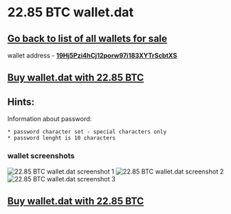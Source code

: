 # 22.85 BTC wallet.dat

## [Go back to list of all wallets for sale](https://mady2030.github.io/walletBTC/)

wallet address - **[19Hj5Pzi4hCj12porw97i183XYTrScbtXS](https://www.blockchain.com/btc/address/19Hj5Pzi4hCj12porw97i183XYTrScbtXS)**

## [Buy wallet.dat with 22.85 BTC](https://satoshidisk.com/pay/CBYYYb)

## Hints:

Information about password: 
```
* password character set - special characters only
* password lenght is 10 characters
```


### wallet screenshots
![22.85 BTC wallet.dat screenshot 1](https://i.imgur.com/bE09w5P.png)
![22.85 BTC wallet.dat screenshot 2](https://i.imgur.com/f4ejzGq.png)
![22.85 BTC wallet.dat screenshot 3](https://i.imgur.com/10oCaTc.png)

## [Buy wallet.dat with 22.85 BTC](https://satoshidisk.com/pay/CBYYYb)